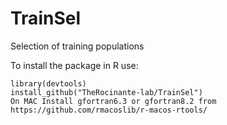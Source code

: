 # TrainSel
Selection of training populations

To install the package in R use:

```
library(devtools)
install_github("TheRocinante-lab/TrainSel")
On MAC Install gfortran6.3 or gfortran8.2 from 
https://github.com/rmacoslib/r-macos-rtools/
```
